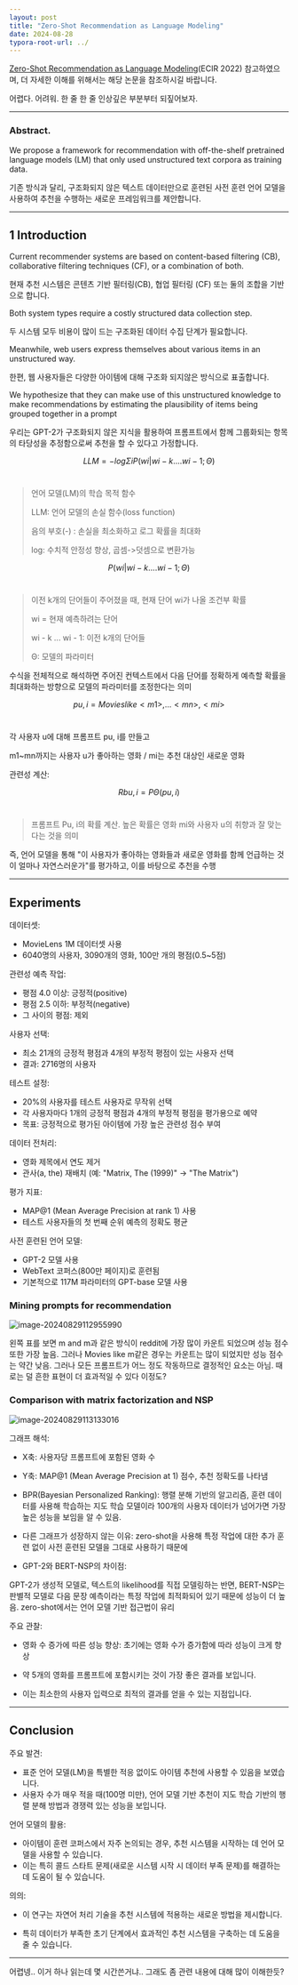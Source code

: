 ```yaml
---
layout: post
title: "Zero-Shot Recommendation as Language Modeling"
date: 2024-08-28
typora-root-url: ../
---
```


[Zero-Shot Recommendation as Language Modeling](https://arxiv.org/pdf/2112.04184)(ECIR 2022) 참고하였으며, 더 자세한 이해를 위해서는 해당 논문을 참조하시길 바랍니다.

어렵다. 어려워. 한 줄 한 줄 인상깊은 부분부터 되짚어보자.

---

### Abstract.

We propose a framework for recommendation with off-the-shelf pretrained language models (LM) that only used unstructured text corpora as training data.

기존 방식과 달리, 구조화되지 않은 텍스트 데이터만으로 훈련된 사전 훈련 언어 모델을 사용하여 추천을 수행하는 새로운 프레임워크를 제안합니다.

---

## 1 Introduction

Current recommender systems are based on content-based filtering (CB), collaborative filtering techniques (CF), or a combination of both.

현재 추천 시스템은 콘텐츠 기반 필터링(CB), 협업 필터링
(CF) 또는 둘의 조합을 기반으로 합니다.

Both system types require a costly structured data collection step. 

두 시스템 모두 비용이 많이 드는 구조화된 데이터 수집 단계가 필요합니다.

Meanwhile, web users express themselves about various items in an unstructured way.

한편, 웹 사용자들은 다양한 아이템에 대해 구조화 되지않은 방식으로 표출합니다.

We hypothesize that they can make use of this unstructured knowledge to make recommendations by estimating the plausibility of items being grouped together in a prompt

우리는 GPT-2가 구조화되지 않은 지식을 활용하여 프롬프트에서 함께 그룹화되는 항목의 타당성을 추정함으로써 추천을 할 수 있다고 가정합니다.


$$
LLM = −log Σi P(wi|wi−k....wi−1; Θ)
$$
<br>

> 언어 모델(LM)의 학습 목적 함수
>
> LLM: 언어 모델의 손실 함수(loss function)
>
> 음의 부호(-) : 손실을 최소화하고 로그 확률을 최대화 
>
> log: 수치적 안정성 향상, 곱셈->덧셈으로 변환가능


$$
P(wi|wi−k....wi−1; Θ)
$$
<br>

> 이전 k개의 단어들이 주어졌을 때, 현재 단어 wi가 나올 조건부 확률
>
> wi = 현재 예측하려는 단어
>
> wi - k ... wi - 1: 이전 k개의 단어들
>
> Θ: 모델의 파라미터

수식을 전체적으로 해석하면 주어진 컨텍스트에서 다음 단어를 정확하게 예측할 확률을 최대화하는 방향으로 모델의 파라미터를 조정한다는 의미


$$
pu,i = Movies like <m1>, ... <mn> , <mi>
$$
<br>

각 사용자 u에 대해 프롬프트 pu, i를 만들고

m1~mn까지는 사용자 u가 좋아하는 영화 / mi는 추천 대상인 새로운 영화



관련성 계산:


$$
Rbu,i = PΘ(pu,i)
$$
<br>

> 프롬프트 Pu, i의 확률 계산. 높은 확률은 영화 mi와 사용자 u의 취향과 잘 맞는다는 것을 의미

즉, 언어 모델을 통해 "이 사용자가 좋아하는 영화들과 새로운 영화를 함께 언급하는 것이 얼마나 자연스러운가"를 평가하고, 이를 바탕으로 추천을 수행

---

## Experiments

데이터셋:

- MovieLens 1M 데이터셋 사용
- 6040명의 사용자, 3090개의 영화, 100만 개의 평점(0.5~5점)

관련성 예측 작업:

- 평점 4.0 이상: 긍정적(positive)
- 평점 2.5 이하: 부정적(negative)
- 그 사이의 평점: 제외

사용자 선택:

- 최소 21개의 긍정적 평점과 4개의 부정적 평점이 있는 사용자 선택
- 결과: 2716명의 사용자

테스트 설정:

- 20%의 사용자를 테스트 사용자로 무작위 선택
- 각 사용자마다 1개의 긍정적 평점과 4개의 부정적 평점을 평가용으로 예약
- 목표: 긍정적으로 평가된 아이템에 가장 높은 관련성 점수 부여

데이터 전처리:

- 영화 제목에서 연도 제거
- 관사(a, the) 재배치 (예: "Matrix, The (1999)" → "The Matrix")

평가 지표:

- MAP@1 (Mean Average Precision at rank 1) 사용
- 테스트 사용자들의 첫 번째 순위 예측의 정확도 평균

사전 훈련된 언어 모델:

- GPT-2 모델 사용
- WebText 코퍼스(800만 페이지)로 훈련됨
- 기본적으로 117M 파라미터의 GPT-base 모델 사용

###  Mining prompts for recommendation

![image-20240829112955990](/assets/img/image-20240829112955990.png)

왼쪽 표를 보면 m and m과 같은 방식이 reddit에 가장 많이 카운트 되었으며 성능 점수또한 가장 높음. 그러나 Movies like m같은 경우는 카운트는 많이 되었지만 성능 점수는 약간 낮음. 그러나 모든 프롬프트가 어느 정도 작동하므로 결정적인 요소는 아님. 때로는 덜 흔한 표현이 더 효과적일 수 있다 이정도?

### Comparison with matrix factorization and NSP

![image-20240829113133016](/assets/img/image-20240829113133016.png)

그래프 해석:

- X축: 사용자당 프롬프트에 포함된 영화 수

- Y축: MAP@1 (Mean Average Precision at 1) 점수, 추천 정확도를 나타냄

- BPR(Bayesian Personalized Ranking): 행렬 분해 기반의 알고리즘, 훈련 데이터를 사용해 학습하는 지도 학습 모델이라 100개의 사용자 데이터가 넘어가면 가장 높은 성능을 보임을 알 수 있음.

- 다른 그래프가 성장하지 않는 이유: zero-shot을 사용해 특정 작업에 대한 추가 훈련 없이 사전 훈련된 모델을 그대로 사용하기 때문에

-  GPT-2와 BERT-NSP의 차이점:

  GPT-2가 생성적 모델로, 텍스트의 likelihood를 직접 모델링하는 반면, BERT-NSP는 판별적 모델로 다음 문장 예측이라는 특정 작업에 최적화되어 있기 때문에 성능이 더 높음. zero-shot에서는 언어 모델 기반 접근법이 유리

주요 관찰:

- 영화 수 증가에 따른 성능 향상: 초기에는 영화 수가 증가함에 따라 성능이 크게 향상

- 약 5개의 영화를 프롬프트에 포함시키는 것이 가장 좋은 결과를 보입니다.
- 이는 최소한의 사용자 입력으로 최적의 결과를 얻을 수 있는 지점입니다.

---

## Conclusion

주요 발견:

- 표준 언어 모델(LM)을 특별한 적응 없이도 아이템 추천에 사용할 수 있음을 보였습니다.
- 사용자 수가 매우 적을 때(100명 미만), 언어 모델 기반 추천이 지도 학습 기반의 행렬 분해 방법과 경쟁력 있는 성능을 보입니다.

언어 모델의 활용:

- 아이템이 훈련 코퍼스에서 자주 논의되는 경우, 추천 시스템을 시작하는 데 언어 모델을 사용할 수 있습니다.
- 이는 특히 콜드 스타트 문제(새로운 시스템 시작 시 데이터 부족 문제)를 해결하는 데 도움이 될 수 있습니다.

의의:

- 이 연구는 자연어 처리 기술을 추천 시스템에 적용하는 새로운 방법을 제시합니다.

- 특히 데이터가 부족한 초기 단계에서 효과적인 추천 시스템을 구축하는 데 도움을 줄 수 있습니다.

  

---

어렵넹.. 이거 하나 읽는데 몇 시간쓴거냐.. 그래도 좀 관련 내용에 대해 많이 이해한듯?
